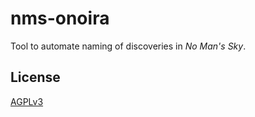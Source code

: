# nms-onoira

Tool to automate naming of discoveries in _No Man's Sky_.

## License

[AGPLv3](LICENSE)
